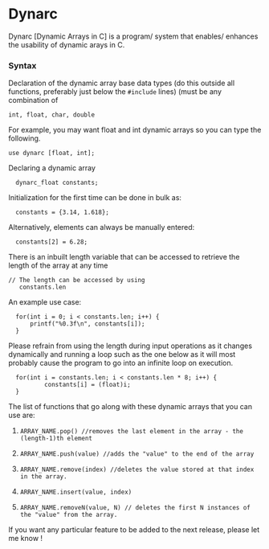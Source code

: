 # Dynarc
Dynarc [Dynamic Arrays in C] is a program/ system that enables/ enhances the usability of dynamic arays in C.
  
### Syntax
  Declaration of the dynamic array base data types (do this outside all functions, preferably just below the ```#include``` lines) (must be any combination of 
  ```
  int, float, char, double
  ```
  For example, you may want float and int dynamic arrays so you can type the following.
   ```
   use dynarc [float, int];
   ```  
  Declaring a dynamic array
  ```// For example, a dynamic array of base type float would be decalred as: 
    dynarc_float constants;
  ```
  Initialization for the first time can be done in bulk as:
  ```
    constants = {3.14, 1.618};
  ```
  Alternatively, elements can always be manually entered:
  ```
    constants[2] = 6.28;
  ```
  There is an inbuilt length variable that can be accessed to retrieve the length of the array at any time
  ```
  // The length can be accessed by using 
     constants.len
  ``` 
  
   An example use case:
      
  ```
    for(int i = 0; i < constants.len; i++) {
        printf("%0.3f\n", constants[i]);
    }
  ```
  Please refrain from using the length during input operations as it changes dynamically and running a loop such as the one below
  as it will most probably cause the program to go into an infinite loop on execution.
  ```
    for(int i = constants.len; i < constants.len * 8; i++) {
            constants[i] = (float)i;
    }
  ```
     
  The list of functions that go along with these dynamic arrays that you can use are:
  1. ```ARRAY_NAME.pop() //removes the last element in the array - the (length-1)th element```
  
  2. ```ARRAY_NAME.push(value) //adds the "value" to the end of the array```
  
  3. ```ARRAY_NAME.remove(index) //deletes the value stored at that index in the array.```
     
  4. ```ARRAY_NAME.insert(value, index)```
     
  5. ```ARRAY_NAME.removeN(value, N) // deletes the first N instances of the "value" from the array.```
  
  
If you want any particular feature to be added to the next release, please let me know !
